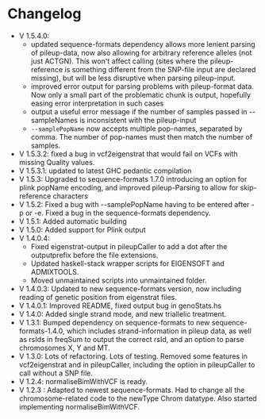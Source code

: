 # Changelog

- V 1.5.4.0:
   - updated sequence-formats dependency allows more lenient parsing of pileup-data, now also allowing for arbitrary reference alleles (not just ACTGN). This won't affect calling (sites where the pileup-reference is something different from the SNP-file input are declared missing), but will be less disruptive when parsing pileup-input.
   - improved error output for parsing problems with pileup-format data. Now only a small part of the problematic chunk is output, hopefully easing error interpretation in such cases
   - output a useful error message if the number of samples passed in --sampleNames is inconsistent with the pileup-input
   - `--samplePopName` now accepts multiple pop-names, separated by comma. The number of pop-names must then match the number of samples.
- V 1.5.3.2: fixed a bug in vcf2eigenstrat that would fail on VCFs with missing Quality values.
- V 1.5.3.1: updated to latest GHC pedantic compilation
- V 1.5.3: Upgraded to sequence-formats 1.7.0 introducing an option for plink popName encoding, and improved pileup-Parsing to allow for skip-reference characters
- V 1.5.2: Fixed a bug with --samplePopName having to be entered after -p or -e. Fixed a bug in the sequence-formats dependency.
- V 1.5.1: Added automatic building
- V 1.5.0: Added support for Plink output
- V 1.4.0.4:
    * Fixed eigenstrat-output in pileupCaller to add a dot after the outputprefix before the file extensions.
    * Updated haskell-stack wrapper scripts for EIGENSOFT and ADMIXTOOLS.
    * Moved unmaintained scripts into unmaintained folder.
- V 1.4.0.3: Updated to new sequence-formats version, now including reading of genetic position from eigenstrat files.
- V 1.4.0.1: Improved README, fixed output bug in genoStats.hs
- V 1.4.0: Added single strand mode, and new triallelic treatment.
- V 1.3.1: Bumped dependency on sequence-formats to new sequence-formats-1.4.0, which includes strand-information in pileup data, as well as rsIds in freqSum to output the correct rsId, and an option to parse chromosomes X, Y and MT.
- V 1.3.0: Lots of refactoring. Lots of testing. Removed some features in vcf2eigenstrat and in pileupCaller, including the option in pileupCaller to call without a SNP file.
- V 1.2.4: normaliseBimWithVCF is ready.
- V 1.2.3 : Adapted to newest sequence-formats. Had to change all the chromosome-related code to the newType Chrom datatype. Also started implementing normaliseBimWithVCF.

